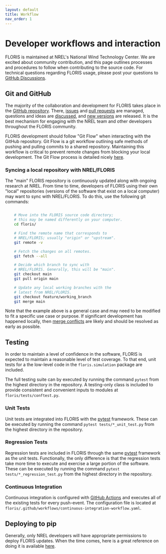 ```yaml
---
layout: default
title: Workflow
nav_order: 1
---
```


# Developer workflows and interaction

FLORIS is maintained at NREL's National Wind Technology Center.
We are excited about community contribution, and this page outlines
processes and procedures to follow when contributing to the
source code. For technical questions regarding FLORIS usage, please
post your questions to [GitHub Discussions](https://github.com/NREL/floris/discussions).

## Git and GitHub

The majority of the collaboration and development for FLORIS takes place
in the [GitHub repository](http://github.com/nrel/floris). There,
[issues](http://github.com/nrel/floris/issues) and
[pull requests](http://github.com/nrel/floris/pulls) are managed,
questions and ideas are [discussed](https://github.com/NREL/floris/discussions),
and [new versions](http://github.com/nrel/floris/releases)
are released. It is the best mechanism for engaging with the NREL team
and other developers throughout the FLORIS community.

FLORIS development should follow "Git Flow" when interacting with the GitHub
repository. Git Flow is a git workflow outlining safe methods of pushing and
pulling commits to a shared repository. Maintaining this workflow is critical
to prevent remote changes from blocking your local development. The Git Flow
process is detailed nicely [here](http://nvie.com/posts/a-successful-git-branching-model).

### Syncing a local repository with NREL/FLORIS
The "main" FLORIS repository is continuously updated along with ongoing
research at NREL. From time to time, developers of FLORIS using their own
"local" repositories (versions of the software that exist on a local computer)
may want to sync with NREL/FLORIS. To do this, use the following git commands:

```bash

    # Move into the FLORIS source code directory;
    # this may be named differently on your computer.
    cd floris/

    # Find the remote name that corresponds to
    # NREL/FLORIS; usually "origin" or "upstream".
    git remote -v

    # Fetch the changes on all remotes.
    git fetch --all

    # Decide which branch to sync with
    # NREL/FLORIS. Generally, this will be "main".
    git checkout main
    git pull origin main

    # Update any local working branches with the
    # latest from NREL/FLORIS.
    git checkout feature/working_branch
    git merge main
```

Note that the example above is a general case and may need to be modified
to fit a specific use case or purpose. If significant development has
happened locally, then [merge conflicts](https://www.atlassian.com/git/tutorials/using-branches/merge-conflicts)
are likely and should be resolved as early as possible.

## Testing

In order to maintain a level of confidence in the software, FLORIS is expected
to maintain a reasonable level of test coverage. To that end, unit
tests for a the low-level code in the `floris.simulation` package are included.

The full testing suite can by executed by running the command ``pytest`` from
the highest directory in the repository. A testing-only class is included
to provide consistent and convenient inputs to modules at
`floris/tests/conftest.py`.

### Unit Tests

Unit tests are integrated into FLORIS with the
[pytest](https://docs.pytest.org/en/latest/) framework. These can be executed
by running the command `pytest tests/*_unit_test.py` from the highest
directory in the repository.

### Regression Tests

Regression tests are included in FLORIS through the same
[pytest](https://docs.pytest.org/en/latest/) framework as the unit tests.
Functionally, the only difference is that the regression tests take more
time to execute and exercise a large portion of the software. These can be
executed by running the command `pytest tests/*_regression_test.py` from the
highest directory in the repository.

### Continuous Integration

Continuous integration is configured with [GitHub Actions](https://github.com/nrel/floris/actions)
and executes all of the existing tests for every push-event. The configuration file
is located at `floris/.github/workflows/continuous-integration-workflow.yaml`.

## Deploying to pip

Generally, only NREL developers will have appropriate permissions to deploy
FLORIS updates. When the time comes, here is a great reference on doing it
is available [here](https://medium.freecodecamp.org/how-to-publish-a-pyton-package-on-pypi-a89e9522ce24).
